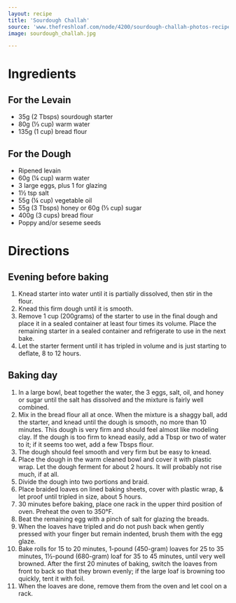 ```yaml
---
layout: recipe
title: 'Sourdough Challah'
source: 'www.thefreshloaf.com/node/4200/sourdough-challah-photos-recipe'
image: sourdough_challah.jpg

---
```


# Ingredients

## For the Levain

- 35g (2 Tbsps) sourdough starter
- 80g (⅓ cup) warm water
- 135g (1 cup) bread flour

## For the Dough

- Ripened levain 
- 60g (¼ cup) warm water
- 3 large eggs, plus 1 for glazing
- 1½ tsp salt
- 55g (¼ cup) vegetable oil
- 55g (3 Tbsps) honey or 60g (⅓ cup) sugar
- 400g (3 cups) bread flour
- Poppy and/or seseme seeds 

# Directions

## Evening before baking

1. Knead starter into water until it is partially dissolved, then stir in the flour. 
2. Knead this firm dough until it is smooth. 
3. Remove 1 cup (200grams) of the starter to use in the final dough and place it in a sealed container at least four times its volume. Place the remaining starter in a sealed container and refrigerate to use in the next bake.
4. Let the starter ferment until it has tripled in volume and is just starting to deflate, 8 to 12 hours.

## Baking day

1. In a large bowl, beat together the water, the 3 eggs, salt, oil, and honey or sugar until the salt has dissolved and the mixture is fairly well combined. 
2. Mix in the bread flour all at once. When the mixture is a shaggy ball, add the starter, and knead until the dough is smooth, no more than 10 minutes. This dough is very firm and should feel almost like modeling clay. If the dough is too firm to knead easily, add a Tbsp or two of water to it; if it seems too wet, add a few Tbsps flour.
3. The dough should feel smooth and very firm but be easy to knead.
4. Place the dough in the warm cleaned bowl and cover it with plastic wrap. Let the dough ferment for about 2 hours. It will probably not rise much, if at all.
5. Divide the dough into two portions and braid. 
6. Place braided loaves on lined baking sheets, cover with plastic wrap, & let proof until tripled in size, about 5 hours.
7. 30 minutes before baking, place one rack in the upper third position of oven. Preheat the oven to 350°F. 
8. Beat the remaining egg with a pinch of salt for glazing the breads.
9. When the loaves have tripled and do not push back when gently pressed with your finger but remain indented, brush them with the egg glaze. 
10. Bake rolls for 15 to 20 minutes, 1-pound (450-gram) loaves for 25 to 35 minutes, 1½-pound (680-gram) loaf for 35 to 45 minutes, until very well browned. After the first 20 minutes of baking, switch the loaves from front to back so that they brown evenly; if the large loaf is browning too quickly, tent it with foil. 
11. When the loaves are done, remove them from the oven and let cool on a rack.